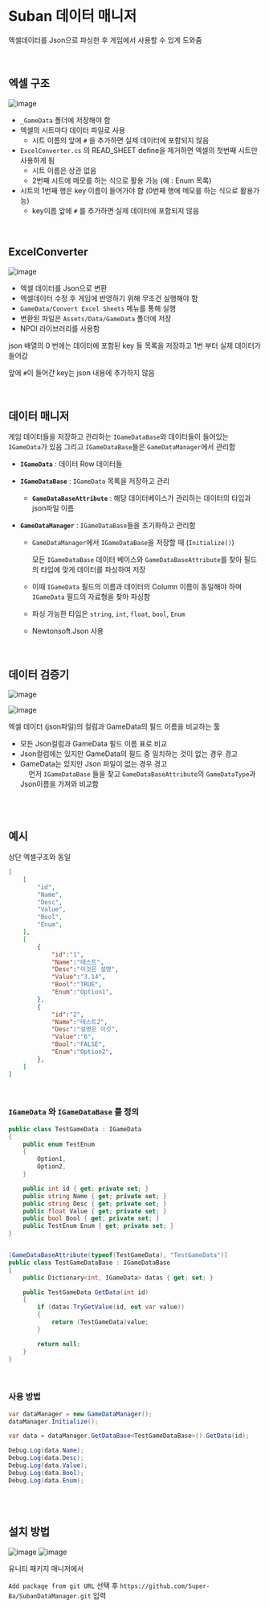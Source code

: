 
<br>

# Suban 데이터 매니저

엑셀데이터를 Json으로 파싱한 후 게임에서 사용할 수 있게 도와줌

<br>

## 엑셀 구조

![image](https://user-images.githubusercontent.com/96484044/224507767-5391b90f-3979-4ba1-93ed-c5425b88cf8b.png)

- `_GameData` 폴더에 저장해야 함
- 엑셀의 시트마다 데이터 파일로 사용
    - 시트 이름의 앞에 `#` 을 추가하면 실제 데이터에 포함되지 않음
- `ExcelConverter.cs` 의 READ_SHEET define을 제거하면 엑셀의 첫번째 시트만 사용하게 됨
    - 시트 이름은 상관 없음
    - 2번째 시트에 메모를 하는 식으로 활용 가능 (예 : Enum 목록)
- 시트의 1번째 행은 key 이름이 들어가야 함 (0번째 행에 메모를 하는 식으로 활용가능)
    - key이름 앞에 `#` 를 추가하면 실제 데이터에 포함되지 않음 

<br>

## ExcelConverter

![image](https://github.com/Super-Ba/SubanDataManager/assets/96484044/4d239414-453f-4c44-b7c2-da8fa4c35865)


- 엑셀 데이터를 Json으로 변환
- 엑셀데이터 수정 후 게임에 반영하기 위해 무조건 실행해야 함
- `GameData/Convert Excel Sheets` 메뉴를 통해 실행
- 변환된 파일은 `Assets/Data/GameData` 폴더에 저장
- NPOI 라이브러리를 사용함

json 배열의 0 번에는 데이터에 포함된 key 들 목록을 저장하고
1번 부터 실제 데이터가 들어감

앞에 `#`이 들어간 key는 json 내용에 추가하지 않음

<br>

## 데이터 매니저

게임 데이터들을 저장하고 관리하는 `IGameDataBase`와
데이터들이 들어있는 `IGameData`가 있음
그리고  `IGameDataBase`들은 `GameDataManager`에서 관리함

- **`IGameData`** : 데이터 Row 데이터들

- **`IGameDataBase`** : `IGameData` 목록을 저장하고 관리
    - **`GameDataBaseAttribute`** : 해당 데이터베이스가 관리하는 데이터의 타입과 json파일 이름
    
- **`GameDataManager`** : `IGameDataBase`들을 초기화하고 관리함
    - `GameDataManager`에서  `IGameDataBase`을 저장할 때 (`Initialize()`) <br>
    
        모든 `IGameDataBase` 데이터 베이스와 `GameDataBaseAttribute`를 찾아
        필드의 타입에 맞게 데이터를 파싱하여 저장
    - 이때 `IGameData` 필드의 이름과 데이터의 Column 이름이 동일해야 하며
      `IGameData` 필드의 자료형을 찾아 파싱함
    - 파싱 가능한 타입은 `string`, `int`, `float`, `bool`, `Enum`
    - Newtonsoft.Json 사용


<br>

## 데이터 검증기


![image](https://github.com/Super-Ba/SubanDataManager/assets/96484044/f2b7cdcd-fe1a-4496-99b4-3e0dd2d56ef3)

![image](https://github.com/Super-Ba/SubanDataManager/assets/96484044/ec083e4b-f61b-4077-b719-64ae4ac1509b)

엑셀 데이터 (json파일)의 컬럼과 GameData의 필드 이름을 비교하는 툴  

- 모든 Json컬럼과 GameData 필드 이름 표로 비교  
- Json컬럼에는 있지만 GameData의 필드 중 일치하는 것이 없는 경우 경고  
- GameData는 있지만 Json 파일이 없는 경우 경고  
ㅤ
먼저 `IGameDataBase` 들을 찾고 `GameDataBaseAttribute`의 `GameDataType`과 Json이름을 가져와 비교함


<br>
<br>

## 예시

상단 엑셀구조와 동일 
```json
[
    [
        "id",
        "Name",
        "Desc",
        "Value",
        "Bool",
        "Enum",
    ],
    [
        {
            "id":"1",
            "Name":"테스트",
            "Desc":"이것은 설명",
            "Value":"3.14",
            "Bool":"TRUE",
            "Enum":"Option1",
        },
        {
            "id":"2",
            "Name":"테스트2",
            "Desc":"설명은 이것",
            "Value":"6",
            "Bool":"FALSE",
            "Enum":"Option2",
        },
    ]
]
```

<br>

### `IGameData` 와 `IGameDataBase` 를 정의

```c#
public class TestGameData : IGameData
{
    public enum TestEnum
    {
        Option1,
        Option2,
    }

    public int id { get; private set; }
    public string Name { get; private set; }
    public string Desc { get; private set; }
    public float Value { get; private set; }
    public bool Bool { get; private set; }
    public TestEnum Enum { get; private set; }
}


[GameDataBaseAttribute(typeof(TestGameData), "TestGameData")]
public class TestGameDataBase : IGameDataBase
{
    public Dictionary<int, IGameData> datas { get; set; }

    public TestGameData GetData(int id)
    {
        if (datas.TryGetValue(id, out var value))
        {
            return (TestGameData)value;
        }

        return null;
    }
}
```


<br>

### 사용 방법

```c#
var dataManager = new GameDataManager();
dataManager.Initialize();

var data = dataManager.GetDataBase<TestGameDataBase>().GetData(id);

Debug.Log(data.Name);
Debug.Log(data.Desc);
Debug.Log(data.Value);
Debug.Log(data.Bool);
Debug.Log(data.Enum);
```

<br>
<br>

## 설치 방법

![image](https://github.com/Super-Ba/SubanDataManager/assets/96484044/b036266b-21bf-431f-9c3a-b236255568b7)
![image](https://github.com/Super-Ba/SubanDataManager/assets/96484044/540708ee-32f9-49b3-bf92-891564dd09d2)

유니티 패키지 매니저에서

`Add package from git URL` 선택 후 
 `https://github.com/Super-Ba/SubanDataManager.git` 입력

